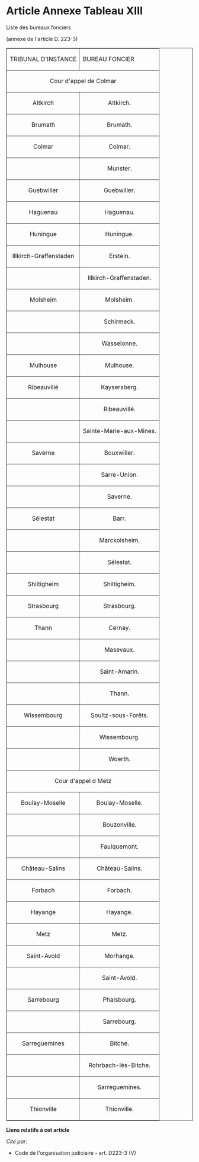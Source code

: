 # Article Annexe Tableau XIII

Liste des bureaux fonciers 

(annexe de l'article D. 223-3)

<table border="1" width="720" align="center">
  <tbody>
    <tr>
      <td>

TRIBUNAL D'INSTANCE

</td>
      <td colspan="2">

BUREAU FONCIER

</td>
    </tr>
    <tr>
      <td colspan="2" align="center">

Cour d'appel de Colmar

</td>
    </tr>
    <tr>
      <td align="center">

Altkirch

</td>
      <td align="center">

Altkirch.

</td>
    </tr>
    <tr>
      <td align="center">

Brumath

</td>
      <td align="center">

Brumath.

</td>
    </tr>
    <tr>
      <td align="center">

Colmar

</td>
      <td align="center">

Colmar.

</td>
    </tr>
    <tr>
      <td align="center">

</td>
      <td align="center">

Munster.

</td>
    </tr>
    <tr>
      <td align="center">

Guebwiller

</td>
      <td align="center">

Guebwiller.

</td>
    </tr>
    <tr>
      <td align="center">

Haguenau

</td>
      <td align="center">

Haguenau.

</td>
    </tr>
    <tr>
      <td align="center">

Huningue

</td>
      <td align="center">

Huningue.

</td>
    </tr>
    <tr>
      <td align="center">

Illkirch-Graffenstaden

</td>
      <td align="center">

Erstein.

</td>
    </tr>
    <tr>
      <td align="center">

</td>
      <td align="center">

Illkirch-Graffenstaden.

</td>
    </tr>
    <tr>
      <td align="center">

Molsheim

</td>
      <td align="center">

Molsheim.

</td>
    </tr>
    <tr>
      <td align="center">

</td>
      <td align="center">

Schirmeck.

</td>
    </tr>
    <tr>
      <td align="center">

</td>
      <td align="center">

Wasselonne.

</td>
    </tr>
    <tr>
      <td align="center">

Mulhouse

</td>
      <td align="center">

Mulhouse.

</td>
    </tr>
    <tr>
      <td align="center">

Ribeauvillé

</td>
      <td align="center">

Kaysersberg.

</td>
    </tr>
    <tr>
      <td align="center">

</td>
      <td align="center">

Ribeauvillé.

</td>
    </tr>
    <tr>
      <td align="center">

</td>
      <td align="center">

Sainte-Marie-aux-Mines.

</td>
    </tr>
    <tr>
      <td align="center">

Saverne

</td>
      <td align="center">

Bouxwiller.

</td>
    </tr>
    <tr>
      <td align="center">

</td>
      <td align="center">

Sarre-Union.

</td>
    </tr>
    <tr>
      <td align="center">

</td>
      <td align="center">

Saverne.

</td>
    </tr>
    <tr>
      <td align="center">

Sélestat

</td>
      <td align="center">

Barr.

</td>
    </tr>
    <tr>
      <td align="center">

</td>
      <td align="center">

Marckolsheim.

</td>
    </tr>
    <tr>
      <td align="center">

</td>
      <td align="center">

Sélestat.

</td>
    </tr>
    <tr>
      <td align="center">

Shiltigheim

</td>
      <td align="center">

Shiltigheim.

</td>
    </tr>
    <tr>
      <td align="center">

Strasbourg

</td>
      <td align="center">

Strasbourg.

</td>
    </tr>
    <tr>
      <td align="center">

Thann

</td>
      <td align="center">

Cernay.

</td>
    </tr>
    <tr>
      <td align="center">

</td>
      <td align="center">

Masevaux.

</td>
    </tr>
    <tr>
      <td align="center">

</td>
      <td align="center">

Saint-Amarin.

</td>
    </tr>
    <tr>
      <td align="center">

</td>
      <td align="center">

Thann.

</td>
    </tr>
    <tr>
      <td align="center">

Wissembourg

</td>
      <td align="center">

Soultz-sous-Forêts.

</td>
    </tr>
    <tr>
      <td align="center">

</td>
      <td align="center">

Wissembourg.

</td>
    </tr>
    <tr>
      <td align="center">

</td>
      <td align="center">

Woerth.

</td>
    </tr>
    <tr>
      <td align="center" colspan="2">

Cour d'appel d Metz

</td>
    </tr>
    <tr>
      <td align="center">

Boulay-Moselle

</td>
      <td align="center">

Boulay-Moselle.

</td>
    </tr>
    <tr>
      <td align="center">

</td>
      <td align="center">

Bouzonville.

</td>
    </tr>
    <tr>
      <td align="center">

</td>
      <td align="center">

Faulquemont.

</td>
    </tr>
    <tr>
      <td align="center">

Château-Salins

</td>
      <td align="center">

Château-Salins.

</td>
    </tr>
    <tr>
      <td align="center">

Forbach

</td>
      <td align="center">

Forbach.

</td>
    </tr>
    <tr>
      <td align="center">

Hayange

</td>
      <td align="center">

Hayange.

</td>
    </tr>
    <tr>
      <td align="center">

Metz

</td>
      <td align="center">

Metz.

</td>
    </tr>
    <tr>
      <td align="center">

Saint-Avold

</td>
      <td align="center">

Morhange.

</td>
    </tr>
    <tr>
      <td align="center">

</td>
      <td align="center">

Saint-Avold.

</td>
    </tr>
    <tr>
      <td align="center">

Sarrebourg

</td>
      <td align="center">

Phalsbourg.

</td>
    </tr>
    <tr>
      <td align="center">

</td>
      <td align="center">

Sarrebourg.

</td>
    </tr>
    <tr>
      <td align="center">

Sarreguemines

</td>
      <td align="center">

Bitche.

</td>
    </tr>
    <tr>
      <td align="center">

</td>
      <td align="center">

Rohrbach-lès-Bitche.

</td>
    </tr>
    <tr>
      <td align="center">

</td>
      <td align="center">

Sarreguemines.

</td>
    </tr>
    <tr>
      <td align="center">

Thionville

</td>
      <td align="center">

Thionville.

</td>
    </tr>
  </tbody>
</table>

**Liens relatifs à cet article**

_Cité par_:

  - Code de l'organisation judiciaire - art. D223-3 (V)
